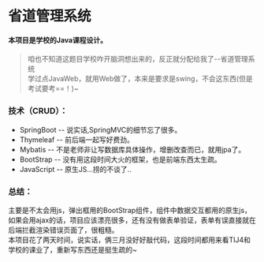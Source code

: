 # 省道管理系统
#### 本项目是学校的Java课程设计。
> 咱也不知道这题目学校咋开脑洞想出来的，反正就分配给我了--省道管理系统   
> 学过点JavaWeb，就用Web做了，本来是要求是swing，不会这东西(但是考试要考==！)~   
### 技术（CRUD）：
+ SpringBoot -- 说实话,SpringMVC的细节忘了很多。
+ Thymeleaf -- 前后端一起写好费劲。
+ Mybatis -- 不是老师非让写数据库具体操作，增删改查而已，就用jpa了。
+ BootStrap -- 没有用这段时间大火的框架，也是前端东西太生疏。
+ JavaScript -- 原生JS...捞的不谈了..
### 总结：
   主要是不太会用js，弹出框用的BootStrap组件，组件中数据交互都用的原生js，如果会用ajax的话，项目应该漂亮很多，还有没有做表单验证，表单有误直接就在后端拦截渲染错误页面了，很粗糙。   
   本项目花了两天时间，说实话，俩三月没好好敲代码，这段时间都用来看TIJ4和学校的课业了，重新写东西还是挺生疏的~
